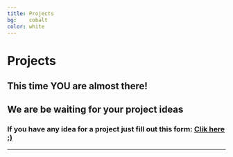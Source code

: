```yaml
---
title: Projects
bg:    cobalt
color: white
---
```

# Projects

## This time YOU are almost there!

## We are be waiting for your project ideas  

### If you have any idea for a project just fill out this form: [Clik here :)](https://forms.gle/nNJf3wgb6coJk4ZE9)

---